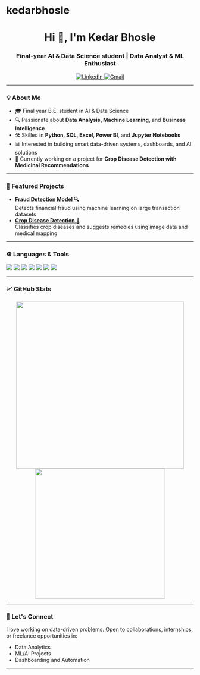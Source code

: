 # kedarbhosle
<h1 align="center">Hi 👋, I'm Kedar Bhosle</h1>
<h3 align="center">Final-year AI & Data Science student | Data Analyst & ML Enthusiast</h3>

<p align="center">
  <a href="https://www.linkedin.com/in/kedar-bhosle-a49703251/" target="_blank">
    <img src="https://img.shields.io/badge/LinkedIn-Kedar_Bhosle-blue?style=for-the-badge&logo=linkedin" alt="LinkedIn"/>
  </a>
  <a href="mailto:kedarbhosle123@gmail.com">
    <img src="https://img.shields.io/badge/Gmail-kedarbhosle123@gmail.com-red?style=for-the-badge&logo=gmail" alt="Gmail"/>
  </a>
</p>

---

### 💡 About Me
- 🎓 Final year B.E. student in AI & Data Science  
- 🔍 Passionate about **Data Analysis, Machine Learning**, and **Business Intelligence**  
- 🛠️ Skilled in **Python, SQL, Excel, Power BI**, and **Jupyter Notebooks**  
- 📊 Interested in building smart data-driven systems, dashboards, and AI solutions  
- 🧪 Currently working on a project for **Crop Disease Detection with Medicinal Recommendations**  

---

### 📘 Featured Projects
- **[Fraud Detection Model 🔍](#)**  
  Detects financial fraud using machine learning on large transaction datasets  
- **[Crop Disease Detection 🌱](#)**  
  Classifies crop diseases and suggests remedies using image data and medical mapping  

---

### ⚙️ Languages & Tools
<p>
  <img src="https://img.shields.io/badge/-Python-333?style=flat&logo=python&logoColor=yellow">
  <img src="https://img.shields.io/badge/-SQL-333?style=flat&logo=postgresql&logoColor=white">
  <img src="https://img.shields.io/badge/-Excel-333?style=flat&logo=microsoft-excel&logoColor=green">
  <img src="https://img.shields.io/badge/-Power BI-333?style=flat&logo=powerbi&logoColor=yellow">
  <img src="https://img.shields.io/badge/-Pandas-333?style=flat&logo=pandas">
  <img src="https://img.shields.io/badge/-Jupyter-333?style=flat&logo=jupyter">
  <img src="https://img.shields.io/badge/-VS Code-333?style=flat&logo=visual-studio-code&logoColor=blue">
</p>

---

### 📈 GitHub Stats
<p align="center">
  <img src="https://github-readme-stats.vercel.app/api?username=kedarbhosle&show_icons=true&theme=radical" width="450"/>
  <img src="https://github-readme-stats.vercel.app/api/top-langs/?username=kedarbhosle&layout=compact&theme=radical" width="350"/>
</p>

---

### 💬 Let's Connect
I love working on data-driven problems. Open to collaborations, internships, or freelance opportunities in:
- Data Analytics
- ML/AI Projects
- Dashboarding and Automation

---


